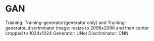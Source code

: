 # GAN

Training: Training-generator(generator only) and Training-generator_discriminator
Image: resize to 2096x2096 and then center cropped to 1024x1024
Generator: UNet
Discriminator: CNN
